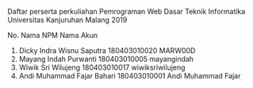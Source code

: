 Daftar perserta perkuliahan
Pemrograman Web Dasar
Teknik Informatika
Universitas Kanjuruhan Malang
2019

No.  Nama                    NPM                  Nama Akun
1. Dicky Indra Wisnu Saputra 180403010020         MARW00D
2. Mayang Indah Purwanti     180403010005         mayangindah
3. Wiwik Sri Wilujeng        180403010017         wiwiksriwilujeng
4. Andi Muhammad Fajar Bahari 180403010001         Andi Muhammad Fajar
